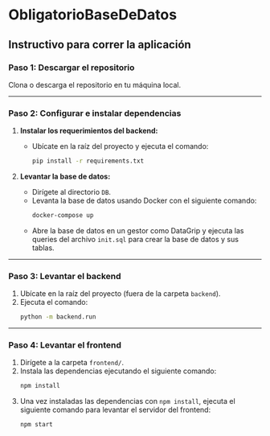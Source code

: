 # ObligatorioBaseDeDatos

## Instructivo para correr la aplicación

### Paso 1: Descargar el repositorio
Clona o descarga el repositorio en tu máquina local.

---

### Paso 2: Configurar e instalar dependencias

1. **Instalar los requerimientos del backend:**
   - Ubícate en la raíz del proyecto y ejecuta el comando:
     ```bash
     pip install -r requirements.txt
     ```

2. **Levantar la base de datos:**
   - Dirígete al directorio `DB`.
   - Levanta la base de datos usando Docker con el siguiente comando:
     ```bash
     docker-compose up
     ```
   - Abre la base de datos en un gestor como DataGrip y ejecuta las queries del archivo `init.sql` para crear la base de datos y sus tablas.

---

### Paso 3: Levantar el backend

1. Ubícate en la raíz del proyecto (fuera de la carpeta `backend`).
2. Ejecuta el comando:
   ```bash
   python -m backend.run

---
### Paso 4: Levantar el frontend

1. Dirígete a la carpeta `frontend/`.
2. Instala las dependencias ejecutando el siguiente comando:
   ```bash
   npm install
3. Una vez instaladas las dependencias con `npm install`, ejecuta el siguiente comando para levantar el servidor del frontend:
   ```bash
   npm start
